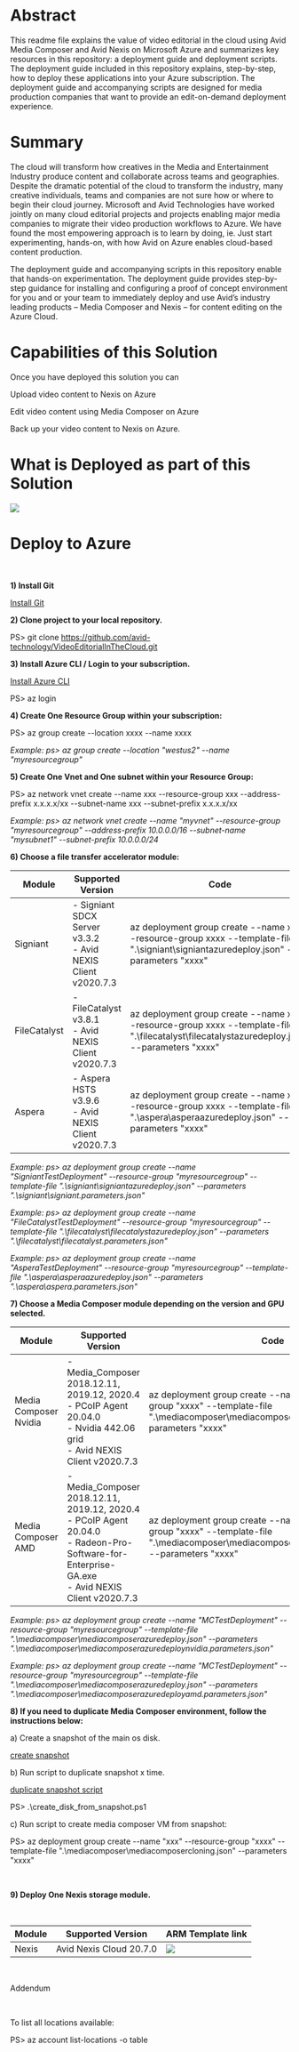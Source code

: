# Abstract

This readme file explains the value of video editorial in the cloud using Avid Media Composer and Avid Nexis on Microsoft Azure and summarizes key resources in this repository: a deployment guide and deployment scripts. The deployment guide included in this repository explains, step-by-step, how to deploy these applications into your Azure subscription.  The deployment guide and accompanying scripts are designed for media production companies that want to provide an edit-on-demand deployment experience.

# Summary

The cloud will transform how creatives in the Media and Entertainment Industry produce content and collaborate across teams and geographies.  Despite the dramatic potential of the cloud to transform the industry, many creative individuals, teams and companies are not sure how or where to begin their cloud journey.  Microsoft and Avid Technologies have worked jointly on many cloud editorial projects and projects enabling major media companies to migrate their video production workflows to Azure.  We have found the most empowering approach is to learn by doing, ie. Just start experimenting, hands-on, with how Avid on Azure enables cloud-based content production.

The deployment guide and accompanying scripts in this repository enable that hands-on experimentation.  The deployment guide provides step-by-step guidance for installing and configuring a proof of concept environment for you and or your team to immediately deploy and use Avid’s industry leading products – Media Composer and Nexis – for content editing on the Azure Cloud.

# Capabilities of this Solution

Once you have deployed this solution you can

Upload video content to Nexis on Azure

Edit video content using Media Composer on Azure

Back up your video content to Nexis on Azure.

# What is Deployed as part of this Solution

<img src="./diagram.png" />

# Deploy to Azure
<br />

<b> 1) Install Git </b>
<br />

[Install Git](https://git-scm.com/downloads)

<b> 2) Clone project to your local repository. </b>
<br />

PS> git clone https://github.com/avid-technology/VideoEditorialInTheCloud.git

<b> 3) Install Azure CLI / Login to your subscription. </b>
<br />

[Install Azure CLI](https://docs.microsoft.com/en-us/cli/azure/install-azure-cli)

PS> az login

<b> 4) Create One Resource Group within your subscription: </b>
<br />

PS> az group create --location xxxx --name xxxx

<i>Example: ps> az group create --location "westus2" --name "myresourcegroup"</i>

<b> 5) Create One Vnet and One subnet within your Resource Group: </b>
<br />

PS> az network vnet create --name xxx --resource-group xxx --address-prefix x.x.x.x/xx --subnet-name xxx --subnet-prefix x.x.x.x/xx

<i>Example: ps> az network vnet create --name "myvnet" --resource-group "myresourcegroup" --address-prefix 10.0.0.0/16 --subnet-name "mysubnet1" --subnet-prefix 10.0.0.0/24</i>

<b> 6) Choose a file transfer accelerator module: </b>
<br />

| Module | Supported Version | Code |
| ------ | ------------------ | ----------------- |
| Signiant | - Signiant SDCX Server v3.3.2 <br /> - Avid NEXIS Client v2020.7.3 | az deployment group create --name xxx --resource-group xxxx --template-file ".\signiant\signiantazuredeploy.json" --parameters "xxxx"  |
| FileCatalyst | - FileCatalyst v3.8.1 <br /> - Avid NEXIS Client v2020.7.3 | az deployment group create --name xxx --resource-group xxxx --template-file ".\filecatalyst\filecatalystazuredeploy.json" --parameters "xxxx" |
| Aspera | - Aspera HSTS v3.9.6 <br /> - Avid NEXIS Client v2020.7.3 | az deployment group create --name xxx --resource-group xxxx --template-file ".\aspera\asperaazuredeploy.json" --parameters "xxxx" |

<i>Example: ps> az deployment group create --name "SigniantTestDeployment" --resource-group "myresourcegroup" --template-file ".\signiant\signiantazuredeploy.json" --parameters ".\signiant\signiant.parameters.json"</i>

<i>Example: ps> az deployment group create --name "FileCatalystTestDeployment" --resource-group "myresourcegroup" --template-file ".\filecatalyst\filecatalystazuredeploy.json" --parameters ".\filecatalyst\filecatalyst.parameters.json"</i>

<i>Example: ps> az deployment group create --name "AsperaTestDeployment" --resource-group "myresourcegroup" --template-file ".\aspera\asperaazuredeploy.json" --parameters ".\aspera\aspera.parameters.json"</i>

<b> 7) Choose a Media Composer module depending on the version and GPU selected. </b>
<br />

| Module | Supported Version | Code |
| ------ | ------------------ | ----------------- |
| Media Composer Nvidia | - Media_Composer 2018.12.11, 2019.12, 2020.4 <br /> - PCoIP Agent 20.04.0 <br /> - Nvidia 442.06 grid <br /> - Avid NEXIS Client v2020.7.3 | az deployment group create --name "xxx" --resource-group "xxxx" --template-file ".\mediacomposer\mediacomposerazuredeploy.json" --parameters "xxxx"  |
| Media Composer AMD | - Media_Composer 2018.12.11, 2019.12, 2020.4 <br /> - PCoIP Agent 20.04.0 <br /> - Radeon-Pro-Software-for-Enterprise-GA.exe <br /> - Avid NEXIS Client v2020.7.3 | az deployment group create --name "xxx" --resource-group "xxxx" --template-file ".\mediacomposer\mediacomposerazuredeploy_AMD.json" --parameters "xxxx" |

<i>Example: ps> az deployment group create --name "MCTestDeployment" --resource-group "myresourcegroup" --template-file ".\mediacomposer\mediacomposerazuredeploy.json" --parameters ".\mediacomposer\mediacomposerazuredeploynvidia.parameters.json"</i>

<i>Example: ps> az deployment group create --name "MCTestDeployment" --resource-group "myresourcegroup" --template-file ".\mediacomposer\mediacomposerazuredeploy.json" --parameters ".\mediacomposer\mediacomposerazuredeployamd.parameters.json"</i>

<b> 8) If you need to duplicate Media Composer environment, follow the instructions below: </b>

a) Create a snapshot of the main os disk. <br />

[create snapshot](https://docs.microsoft.com/en-us/azure/virtual-machines/windows/snapshot-copy-managed-disk)

b) Run script to duplicate snapshot x time. <br />

[duplicate snapshot script](scripts/create_disk_from_snapshot.ps1)

PS> .\create_disk_from_snapshot.ps1

c) Run script to create media composer VM from snapshot: 

PS> az deployment group create --name "xxx" --resource-group "xxxx" --template-file ".\mediacomposer\mediacomposercloning.json" --parameters "xxxx"

<br />

<b> 9) Deploy One Nexis storage module. </b>

<br />

| Module | Supported Version | ARM Template link |
| ------ | ------------------ | ----------------- |
| Nexis  | Avid Nexis Cloud 20.7.0 | <a href="https://portal.azure.com/#create/Microsoft.Template/uri/https%3A%2F%2Fssengreleng.blob.core.windows.net%2Fnexisgold%2F20.7.0%2FAzureProvisioning%2Fnexis.nearline%2Fazuredeploy.json" target="_blank"><img src="https://raw.githubusercontent.com/Azure/azure-quickstart-templates/master/1-CONTRIBUTION-GUIDE/images/deploytoazure.png" /></a> |

<br />

Addendum

<br />

To list all locations available: 

PS> az account list-locations -o table